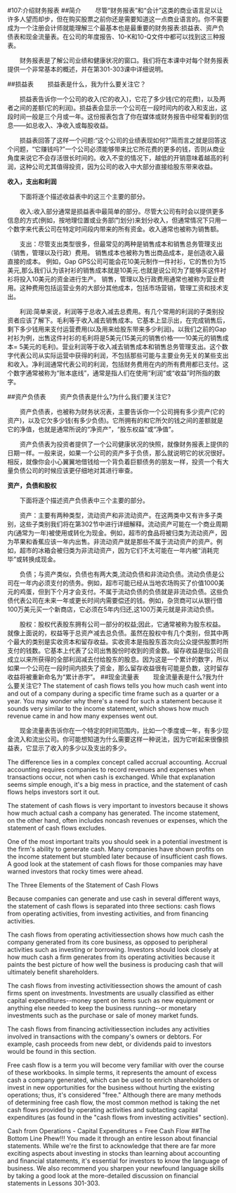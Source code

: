 #107:介绍财务报表
##简介
　　尽管“财务报表”和“会计”这类的商业语言足以让许多人望而却步，但在购买股票之前你还是需要知道这一点商业语言的。你不需要成为一个注册会计师就能理解三个最基本也是最重要的财务报表:损益表、资产负债表和现金流量表。在公司的年度报告、10-K和10-Q文件中都可以找到这三种报表。

　　财务报表是了解公司业绩和健康状况的窗口。我们将在本课中对每个财务报表提供一个非常基本的概述，并在第301-303课中详细说明。

##损益表
　　损益表是什么，我为什么要关注它？

　　损益表告诉你一个公司的收入(它的收入)，它花了多少钱(它的花费)，以及两者之间的差额(它的利润)。损益表会显示一个公司在一段时间内的收入和支出，这段时间一般是三个月或一年。这份报表包含了你在媒体或财务报告中经常看到的信息——如总收入、净收入或每股收益。

　　损益表回答了这样一个问题:“这个公司的业绩表现如何?”简而言之就是回答这个问题，“它赚钱吗?”一个公司必须能够带来比它所花费的更多的钱，否则从商业角度来说它不会存活很长时间的。收入不变的情况下，越低的开销意味着越高的利润，这种公司尤其值得投资，因为公司的收入中大部分直接给股东带来收益。

**收入，支出和利润**

　　下面将逐个描述收益表中的这三个主要的部分。

　　收入:收入部分通常是损益表中最简单的部分。尽管大公司有时会以提供更多信息的方式(例如，按地理位置或业务部门划分)来划分收入，但通常情况下只用一个数字来代表公司在特定时间段内带来的所有资金。收入通常也被称为销售额。

　　支出：尽管支出类型很多，但最常见的两种是销售成本和销售总务管理支出（销售，管理以及行政）费用。 销售成本也被称为售出商品成本，是创造收入最直接的成本。 例如，Gap GPS公司可能会花10美元制作一件衬衫，它的售价为15美元,那么我们认为该衬衫的销售成本就是10美元.也就是说公司为了能够买这件衬衫将投入10美元的资金进行生产。 销售，管理以及行政费用通常也被称为营业费用。这种费用包括运营业务的大部分其他成本，包括市场营销，管理工资和技术支出。

　　利润:简单来说，利润等于总收入减去总费用。有几个常用的利润的子类别投资者应该了解下。毛利等于收入减去销售成本。它基本上显示出，在完成销售后，剩下多少钱用来支付运营费用(以及用来给股东带来多少利润)。以我们之前的Gap衬衫为例，出售这件衬衫的毛利将是5美元(15美元的销售价格——10美元的销售成本= 5美元的毛利)。营业利润等于收入减去销售成本和销售总务管理支出。这个数字代表公司从实际运营中获得的利润，不包括那些可能与主要业务无关的某些支出和收入。净利润通常代表公司的利润，包括财务费用在内的所有费用都已支付。这个数字通常被称为“账本底线”，通常是指人们在使用“利润”或“收益”时所指的数字。

##资产负债表
　　资产负债表是什么?为什么我们要关注它?

　　资产负债表，也被称为财务状况表，主要告诉你一个公司拥有多少资产(它的资产)，以及它欠多少钱(有多少负债)。它所拥有的和它所欠的钱之间的差额就是它的净值，也就是通常所说的“净资产”，“股东权益”或“净值”。

　　资产负债表为投资者提供了一个公司健康状况的快照，就像财务报表上提供的日期一样。一般来说，如果一个公司的资产多于负债，那么就说明它的状况很好。相反，就像你会小心翼翼地借钱给一个背负着巨额债务的朋友一样，投资一个有大量负债公司的时候应该更仔细地对其进行审查。

**资产，负债和股权**

　　下面将逐个描述资产负债表中三个主要的部分。

　　资产：主要有两种类型，流动资产和非流动资产。在这两类中又有许多子类别，这些子类别我们将在第302节中进行详细解释。流动资产可能在一个商业周期内(通常为一年)被使用或转化为现金。例如，超市的食品将被归类为流动资产，因为苹果和香蕉应该一年内出售。非流动资产就是那些不属于流动资产的资产。例如，超市的冰箱会被归类为非流动资产，因为它们不太可能在一年内被“消耗完毕”或转换成现金。

　　负债；与资产类似，负债也有两大类,流动负债和非流动负债。流动负债是公司在一年内必须支付的债务。例如，超市可能已经从当地农场购买了价值1000美元的鸡蛋，但到下个月才会支付。不属于流动负债的负债就是非流动负债。这些负债代表公司在未来一年或更长时间内需要偿还的钱。例如，杂货商可以从银行借100万美元买一个新商店，它必须在5年内归还,这100万美元就是非流动负债。

　　股权：股权代表股东拥有公司一部分的权益;因此，它通常被称为股东权益。就像上面说的，权益等于总资产减去总负债。虽然在股权中有几个类别，但其中两个最大的类别是实收资本和留存收益。实收资本是指股东首次向公众提供股票时所支付的钱数。它基本上代表了公司出售股份时收到的资金数。留存收益是指公司自成立以来所获得的全部利润减去付给股东的股息。因为这是一个累计的数字，所以如果一个公司在一段时间内损失了资金，那么留存收益很有可能是负数，这时留存收益将被重新命名为“累计赤字”。
##现金流量表
　　现金流量表是什么?我为什么要关注它?
The statement of cash flows tells you how much cash went into and out of a company during a specific time frame such as a quarter or a year. You may wonder why there's a need for such a statement because it sounds very similar to the income statement, which shows how much revenue came in and how many expenses went out.

　　现金流量表告诉你在一个特定的时间范围内，比如一个季度或一年，有多少现金流入和流出公司。你可能想知道为什么需要这样一种说法，因为它听起来很像损益表，它显示了收入的多少以及支出的多少。

The difference lies in a complex concept called accrual accounting. Accrual accounting requires companies to record 
revenues and expenses when transactions occur, not when cash is exchanged. While that explanation seems simple enough, 
it's a big mess in practice, and the statement of cash flows helps investors sort it out.

The statement of cash flows is very important to investors because it shows how much actual cash a company has 
generated. The income statement, on the other hand, often includes noncash revenues or expenses, which the statement 
of cash flows excludes.

One of the most important traits you should seek in a potential investment is the firm's ability to generate 
cash. Many companies have shown profits on the income statement but stumbled later because of insufficient cash 
flows. A good look at the statement of cash flows for those companies may have warned investors that rocky times 
were ahead.

The Three Elements of the Statement of Cash Flows

Because companies can generate and use cash in several different ways, the statement of cash flows is separated 
into three sections: cash flows from operating activities, from investing activities, and from financing activities.

The cash flows from operating activitiessection shows how much cash the company generated from its core business, 
as opposed to peripheral activities such as investing or borrowing. Investors should look closely at how much cash 
a firm generates from its operating activities because it paints the best picture of how well the business is producing 
cash that will ultimately benefit shareholders.

The cash flows from investing activitiessection shows the amount of cash firms spent on investments. Investments are 
usually classified as either capital expenditures--money spent on items such as new equipment or anything else needed 
to keep the business running--or monetary investments such as the purchase or sale of money market funds.

The cash flows from financing activitiessection includes any activities involved in transactions with the company's 
owners or debtors. For example, cash proceeds from new debt, or dividends paid to investors would be found in this section.

Free cash flow is a term you will become very familiar with over the course of these workbooks. In simple terms, it 
represents the amount of excess cash a company generated, which can be used to enrich shareholders or invest in new 
opportunities for the business without hurting the existing operations; thus, it's considered "free." Although there 
are many methods of determining free cash flow, the most common method is taking the net cash flows provided by 
operating activities and subtacting capital expenditures (as found in the "cash flows from investing activities" 
section).

Cash from Operations - Capital Expenditures = Free Cash Flow
##The Bottom Line
Phew!!! You made it through an entire lesson about financial statements. While we're the first to acknowledge that 
there are far more exciting aspects about investing in stocks than learning about accounting and financial 
statements, it's essential for investors to know the language of business. We also recommend you sharpen your newfound 
language skills by taking a good look at the more-detailed discussion on financial statements in Lessons 301-303.
